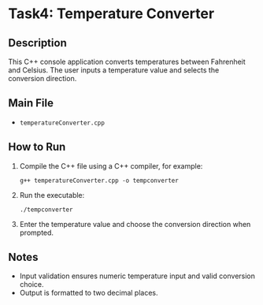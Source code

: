 # Task4: Temperature Converter

## Description
This C++ console application converts temperatures between Fahrenheit and Celsius. The user inputs a temperature value and selects the conversion direction.

## Main File
- `temperatureConverter.cpp`

## How to Run
1. Compile the C++ file using a C++ compiler, for example:
   ```
   g++ temperatureConverter.cpp -o tempconverter
   ```
2. Run the executable:
   ```
   ./tempconverter
   ```
3. Enter the temperature value and choose the conversion direction when prompted.

## Notes
- Input validation ensures numeric temperature input and valid conversion choice.
- Output is formatted to two decimal places.
